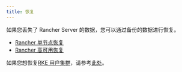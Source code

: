 ```yaml
---
title: 恢复
---
```


如果您丢失了 Rancher Server 的数据，您可以通过备份的数据进行恢复。

- [Rancher 单节点恢复](/docs/backups/restorations/single-node-restoration/_index)
- [Rancher 高可用恢复](/docs/backups/restorations/ha-restoration/_index)

如果您想恢复[RKE 用户集群](/docs/cluster-provisioning/rke-clusters/_index)，请参考[此处](/docs/cluster-admin/restoring-etcd/_index)。
